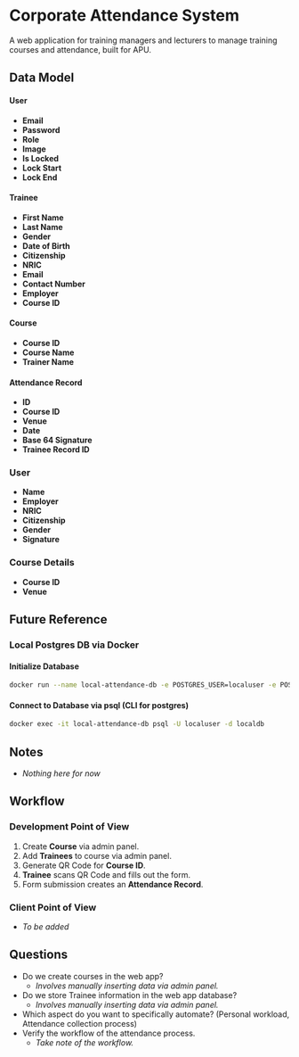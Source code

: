 # Corporate Attendance System
A web application for training managers and lecturers to manage training courses and attendance, built for APU.

## Data Model

#### User
- **Email**
- **Password**
- **Role**
- **Image**
- **Is Locked**
- **Lock Start**
- **Lock End**

#### Trainee
- **First Name**
- **Last Name**
- **Gender**
- **Date of Birth**
- **Citizenship**
- **NRIC**
- **Email**
- **Contact Number**
- **Employer**
- **Course ID**

#### Course
- **Course ID**
- **Course Name**
- **Trainer Name**

#### Attendance Record
- **ID**
- **Course ID**
- **Venue**
- **Date**
- **Base 64 Signature**
- **Trainee Record ID**

### User
- **Name**
- **Employer**
- **NRIC**
- **Citizenship**
- **Gender**
- **Signature**

### Course Details
- **Course ID**
- **Venue**

## Future Reference

### Local Postgres DB via Docker

#### Initialize Database
```bash
docker run --name local-attendance-db -e POSTGRES_USER=localuser -e POSTGRES_PASSWORD=localpass -e POSTGRES_DB=localdb -p 5433:5432 -d postgres
```

#### Connect to Database via psql (CLI for postgres)
```bash
docker exec -it local-attendance-db psql -U localuser -d localdb
```

## Notes
- *Nothing here for now*

## Workflow

### Development Point of View
1. Create **Course** via admin panel.
2. Add **Trainees** to course via admin panel.
3. Generate QR Code for **Course ID**.
4. **Trainee** scans QR Code and fills out the form.
5. Form submission creates an **Attendance Record**.

### Client Point of View
- *To be added*

## Questions
- Do we create courses in the web app?
  - *Involves manually inserting data via admin panel.*
- Do we store Trainee information in the web app database?
  - *Involves manually inserting data via admin panel.*
- Which aspect do you want to specifically automate? (Personal workload, Attendance collection process)
- Verify the workflow of the attendance process.
  - *Take note of the workflow.*

